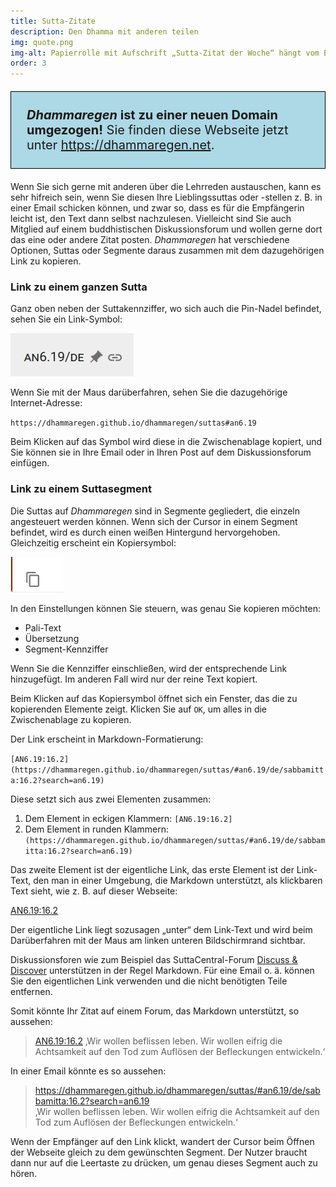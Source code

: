 ```yaml
---
title: Sutta-Zitate
description: Den Dhamma mit anderen teilen
img: quote.png
img-alt: Papierrolle mit Aufschrift „Sutta-Zitat der Woche“ hängt vom Baum
order: 3
---
```


<p style="padding: 25px;
  border: thin solid black;
  background-color: lightblue;
  padding: 25px;
  font-size: 20px;"
><b><em>Dhammaregen</em> ist zu einer neuen Domain umgezogen!</b> Sie finden diese Webseite jetzt unter <a href="https://dhammaregen.net/#/wiki/startseite">https://dhammaregen.net</a>.
</p>

Wenn Sie sich gerne mit anderen über die Lehrreden austauschen, kann es sehr hifreich sein, wenn Sie diesen Ihre Lieblingssuttas oder -stellen z. B. in einer Email schicken können, und zwar so, dass es für die Empfängerin leicht ist, den Text dann selbst nachzulesen. Vielleicht sind Sie auch Mitglied auf einem buddhistischen Diskussionsforum und wollen gerne dort das eine oder andere Zitat posten. *Dhammaregen* hat verschiedene Optionen, Suttas oder Segmente daraus zusammen mit dem dazugehörigen Link zu kopieren.

### Link zu einem ganzen Sutta

Ganz oben neben der Suttakennziffer, wo sich auch die Pin-Nadel befindet, sehen Sie ein Link-Symbol:

<img src="link1.png" class="ebt-image"/>

Wenn Sie mit der Maus darüberfahren, sehen Sie die dazugehörige Internet-Adresse:

`https://dhammaregen.github.io/dhammaregen/suttas#an6.19`

Beim Klicken auf das Symbol wird diese in die Zwischenablage kopiert, und Sie können sie in Ihre Email oder in Ihren Post auf dem Diskussionsforum einfügen.

### Link zu einem Suttasegment

Die Suttas auf *Dhammaregen* sind in Segmente gegliedert, die einzeln angesteuert werden können. Wenn sich der Cursor in einem Segment befindet, wird es durch einen weißen Hintergund hervorgehoben. Gleichzeitig erscheint ein Kopiersymbol:

<img src="copy.png" class="ebt-image"/>

In den Einstellungen können Sie steuern, was genau Sie kopieren möchten:
- Pali-Text
- Übersetzung
- Segment-Kennziffer

Wenn Sie die Kennziffer einschließen, wird der entsprechende Link hinzugefügt. Im anderen Fall wird nur der reine Text kopiert.

Beim Klicken auf das Kopiersymbol öffnet sich ein Fenster, das die zu kopierenden Elemente zeigt. Klicken Sie auf `OK`, um alles in die Zwischenablage zu kopieren.

Der Link erscheint in Markdown-Formatierung:

`[AN6.19:16.2](https://dhammaregen.github.io/dhammaregen/suttas/#an6.19/de/sabbamitta:16.2?search=an6.19)`

Diese setzt sich aus zwei Elementen zusammen:
1. Dem Element in eckigen Klammern: `[AN6.19:16.2]`
1. Dem Element in runden Klammern: `(https://dhammaregen.github.io/dhammaregen/suttas/#an6.19/de/sabbamitta:16.2?search=an6.19)`

Das zweite Element ist der eigentliche Link, das erste Element ist der Link-Text, den man in einer Umgebung, die Markdown unterstützt, als klickbaren Text sieht, wie z. B. auf dieser Webseite:

[AN6.19:16.2](https://dhammaregen.github.io/dhammaregen/suttas/#an6.19/de/sabbamitta:16.2?search=an6.19)

Der eigentliche Link liegt sozusagen „unter“ dem Link-Text und wird beim Darüberfahren mit der Maus am linken unteren Bildschirmrand sichtbar.

Diskussionsforen wie zum Beispiel das SuttaCentral-Forum [Discuss & Discover](https://discourse.suttacentral.net) unterstützen in der Regel Markdown. Für eine Email o. ä. können Sie den eigentlichen Link verwenden und die nicht benötigten Teile entfernen.

Somit könnte Ihr Zitat auf einem Forum, das Markdown unterstützt, so aussehen:
>[AN6.19:16.2](https://dhammaregen.github.io/dhammaregen/suttas/#an6.19/de/sabbamitta:16.2?search=an6.19) ‚Wir wollen beflissen leben. Wir wollen eifrig die <span class="ebt-matched">Achtsamkeit auf den Tod</span> zum Auflösen der Befleckungen entwickeln.‘ 
  

In einer Email könnte es so aussehen:
>https://dhammaregen.github.io/dhammaregen/suttas/#an6.19/de/sabbamitta:16.2?search=an6.19  
>‚Wir wollen beflissen leben. Wir wollen eifrig die <span class="ebt-matched">Achtsamkeit auf den Tod</span> zum Auflösen der Befleckungen entwickeln.‘ 


Wenn der Empfänger auf den Link klickt, wandert der Cursor beim Öffnen der Webseite gleich zu dem gewünschten Segment. Der Nutzer braucht dann nur auf die Leertaste zu drücken, um genau dieses Segment auch zu hören.
